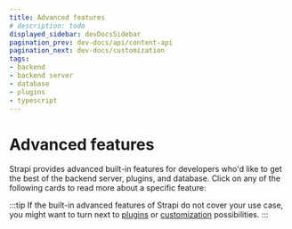 ```yaml
---
title: Advanced features
# description: todo
displayed_sidebar: devDocsSidebar
pagination_prev: dev-docs/api/content-api
pagination_next: dev-docs/customization
tags:
- backend 
- backend server
- database
- plugins
- typescript
---
```


# Advanced features

Strapi provides advanced built-in features for developers who'd like to get the best of the backend server, plugins, and database. Click on any of the following cards to read more about a specific feature:

<CustomDocCardsWrapper>

<CustomDocCard title="CLI reference" description="Control Strapi through the Command Line Interface (CLI)." link="/dev-docs/cli" />

<CustomDocCard title="TypeScript" description="Use TypeScript to develop your Strapi project." link="/dev-docs/typescript" />

<CustomDocCard title="Providers" description="Install, configure, and create providers to extend core capabilities of some plugins." link="/dev-docs/providers" />

<CustomDocCard title="Data management" description="Use Strapi's built-in data management system to import, export, or transfer data." link="/dev-docs/data-management" />

<CustomDocCard title="Database migrations" description="Manage database migrations operations." link="/dev-docs/database-migrations" />

<CustomDocCard title="Unit testing" description="Run basic unit tests for a Strapi project." link="/dev-docs/testing" />

<CustomDocCard title="Error handling" description="Handle errors received through REST and GraphQL requests, or throw errors through the backend server." link="/dev-docs/error-handling" />

:::tip
If the built-in advanced features of Strapi do not cover your use case, you might want to turn next to [plugins](/dev-docs/plugins) or [customization](/dev-docs/customization) possibilities.
:::

</CustomDocCardsWrapper>
